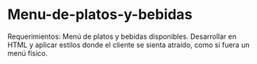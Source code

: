 # Menu-de-platos-y-bebidas

Requerimientos: Menú de platos y bebidas disponibles. Desarrollar en HTML y aplicar estilos donde el cliente se sienta atraído, como si fuera un menú físico.
